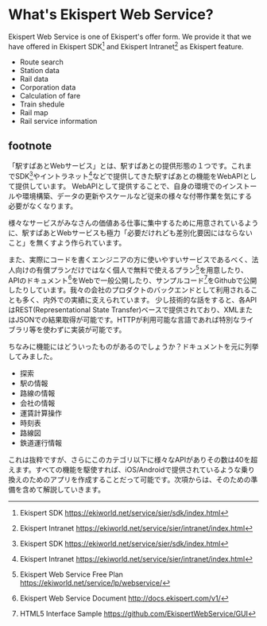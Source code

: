 # What's Ekispert Web Service?

Ekispert Web Service is one of Ekispert's offer form.
We provide it that we have offered in Ekispert SDK[^1] and Ekispert Intranet[^2] as Ekispert feature.

* Route search
* Station data
* Rail data
* Corporation data
* Calculation of fare
* Train shedule
* Rail map
* Rail service information



## footnote

[^1]: Ekispert SDK https://ekiworld.net/service/sier/sdk/index.html
[^2]: Ekispert Intranet https://ekiworld.net/service/sier/intranet/index.html
[^3]: Ekispert Web Service Free Plan https://ekiworld.net/service/lp/webservice/
[^4]: Ekispert Web Service Document http://docs.ekispert.com/v1/
[^5]: HTML5 Interface Sample https://github.com/EkispertWebService/GUI






「駅すぱあとWebサービス」とは、駅すぱあとの提供形態の１つです。これまでSDK[^1]やイントラネット[^2]などで提供してきた駅すぱあとの機能をWebAPIとして提供しています。
WebAPIとして提供することで、自身の環境でのインストールや環境構築、データの更新やスケールなど従来の様々な付帯作業を気にする必要がなくなります。

様々なサービスがみなさんの価値ある仕事に集中するために用意されているように、駅すぱあとWebサービスも極力「必要だけれども差別化要因にはならないこと」を無くすよう作られています。

また、実際にコードを書くエンジニアの方に使いやすいサービスであるべく、法人向けの有償プランだけではなく個人で無料で使えるプラン[^3]を用意したり、APIのドキュメント[^4]をWebで一般公開したり、サンプルコード[^5]をGithubで公開したりしています。我々の会社のプロダクトのバックエンドとして利用されることも多く、内外での実績に支えられています。
少し技術的な話をすると、各APIはREST(Representational State Transfer)ベースで提供されており、XMLまたはJSONでの結果取得が可能です。HTTPが利用可能な言語であれば特別なライブラリ等を使わずに実装が可能です。

ちなみに機能にはどういったものがあるのでしょうか？ドキュメントを元に列挙してみました。

* 探索
* 駅の情報
* 路線の情報
* 会社の情報
* 運賃計算操作
* 時刻表
* 路線図
* 鉄道運行情報

これは抜粋ですが、さらにこのカテゴリ以下に様々なAPIがありその数は40を超えます。すべての機能を駆使すれば、iOS/Androidで提供されているような乗り換えのためのアプリを作成することだって可能です。次項からは、そのための準備を含めて解説していきます。
